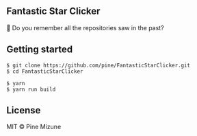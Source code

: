 Fantastic Star Clicker
----------------------

:volcano: Do you remember all the repositories saw in the past?

## Getting started

```
$ git clone https://github.com/pine/FantasticStarClicker.git
$ cd FantasticStarClicker

$ yarn
$ yarn run build
```

## License
MIT &copy; Pine Mizune
